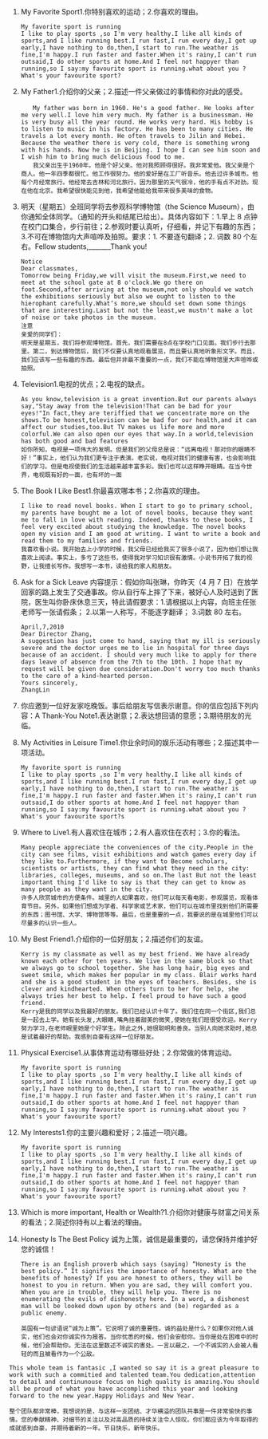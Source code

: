 1. My Favorite Sport1.你特别喜欢的运动；2.你喜欢的理由。

   ```
   My favorite sport is running
   I like to play sports ,so I'm very healthy.I like all kinds of sports,and I like running best.I run fast,I run every day,I get up early,I have nothing to do,then,I start to run.The weather is fine,I'm happy.I run faster and faster.When it's rainy,I can't run outsaid,I do other sports at home.And I feel not happyer than running,so I say:my favourite sport is running.what about you ? What's your favourite sport?
   ```

   



2. My Father1.介绍你的父亲；2.描述一件父亲做过的事情和你对此的感受。

   ```
   　　My father was born in 1960. He's a good father. He looks after me very well.I love him very much. My father is a businessman. He is very busy all the year round. He works very hard. His hobby is to listen to music in his factory. He has been to many cities. He travels a lot every month. He often travels to Jilin and Hebei. Because the weather there is very cold, there is something wrong with his hands. Now he is in Beijing. I hope I can see him soon and I wish him to bring much delicious food to me.
   　　我父亲出生于1960年。他是个好父亲。他对我照顾得很好。我非常爱他。我父亲是个商人。他一年四季都很忙。他工作很努力。他的爱好是在工厂听音乐。他去过许多城市。他每个月经常旅行。他经常去吉林和河北旅行。因为那里的天气很冷，他的手有点不对劲。现在他在北京。我希望很快能见到他，我希望他能给我带来很多美味的食物。
   ```

   



3. 明天（星期五）全班同学将去参观科学博物馆（the Science Museum），由你通知全体同学。（通知的开头和结尾已给出）。具体内容如下：1.早上 8 点钟在校门口集合，步行前往；2.参观时要认真听，仔细看，并记下有趣的东西；3.不可在博物馆内大声喧哗及拍照。要求：1. 不要逐句翻译；2. 词数 80 个左右。Fellow students,_______Thank you!

   ```
   Notice
   Dear classmates,
   Tomorrow being Friday,we will visit the museum.First,we need to meet at the school gate at 8 o'clock.We go there on foot.Second,after arriving at the museum,not only should we watch the exhibitions seriously but also we ought to listen to the hierophant carefully.What‘s more,we should set down some things that are interesting.Last but not the least,we mustn't make a lot of noise or take photos in the museum.
   注意
   亲爱的同学们：
   明天是星期五，我们将参观博物馆。首先，我们需要在8点在学校门口见面。我们步行去那里。第二，到达博物馆后，我们不仅要认真地观看展览，而且要认真地听象形文字。而且，我们应该写一些有趣的东西。最后但并非最不重要的一点，我们不能在博物馆里大声喧哗或拍照。
   ```

   



4. Television1.电视的优点；2.电视的缺点。

   ```
   As you know,television is a great invention.But our parents always say,"Stay away from the television!That can be bad for your eyes!"In fact,they are teriffied that we concentrate more on the shows.To be honest,television can be bad for our health,and it can affect our studies,too.But TV makes us life more and more colorful.We can also open our eyes that way.In a world,television has both good and bad features
   如你所知，电视是一项伟大的发明。但是我们的父母总是说：“远离电视！那对你的眼睛不好！”事实上，他们认为我们更专注于表演。老实说，电视对我们的健康有害，也会影响我们的学习。但是电视使我们的生活越来越丰富多彩。我们也可以这样睁开眼睛。在当今世界，电视既有好的一面，也有坏的一面
   ```

   



5. The Book I Like Best1.你最喜欢哪本书；2.你喜欢的理由。

   ```
   I like to read novel books. When I start to go to primary school, my parents have bought me a lot of novel books, because they want me to fall in love with reading. Indeed, thanks to these books, I feel very excited about studying the knowledge. The novel books open my vision and I am good at writing. I want to write a book and read them to my families and friends.
   我喜欢看小说。我开始去上小学的时候，我父母已经给我买了很多小说了，因为他们想让我喜欢上阅读。事实上，多亏了这些书，使得我对学习知识很有激情。小说书开拓了我的视野，让我擅长写作。我想写一本书，读给我的家人和朋友。
   ```

   





6. Ask for a Sick Leave 内容提示：假如你叫张琳，你昨天（4 月 7 日）在放学回家的路上发生了交通事故。你从自行车上摔了下来，被好心人及时送到了医院，医生叫你卧床休息三天，特此请假要求：1.请根据以上内容，向班主任张老师写一张请假条； 2.以第一人称写，不能逐字翻译； 3.词数 80 左右。

   ```
   April,7,2010
   Dear Director Zhang,
   A suggestion has just come to hand, saying that my ill is seriously severe and the doctor urges me to lie in hospital for three days because of an accident. I should very much like to apply for there days leave of absence from the 7th to the 10th. I hope that my request will be given due consideration.Don't worry too much thanks to the care of a kind-hearted person.
   Yours sincerely,
   ZhangLin
   ```

   



7. 你应邀到一位好友家吃晚饭。事后给朋友写信表示谢意。你的信应包括下列内容：A Thank-You Note1.表达谢意；2.表达想回请的意愿；3.期待朋友的光临。



8. My Activities in Leisure Time1.你业余时间的娱乐活动有哪些；2.描述其中一项活动。

   ```
   My favorite sport is running
   I like to play sports ,so I'm very healthy.I like all kinds of sports,and I like running best.I run fast,I run every day,I get up early,I have nothing to do,then,I start to run.The weather is fine,I'm happy.I run faster and faster.When it's rainy,I can't run outsaid,I do other sports at home.And I feel not happyer than running,so I say:my favourite sport is running.what about you ? What's your favourite sport?s
   ```



9. Where to Live1.有人喜欢住在城市；2.有人喜欢住在农村；3.你的看法。

   ```
   Many people appreciate the conveniences of the city.People in the city can see films, visit exhibitions and watch games every day if they like to.Furthermore, if they want to Become scholars, scientists or artists, they can find what they need in the city: libraries, colleges, museums, and so on.The last But not the least important thing I'd like to say is that they can get to know as many people as they want in the city.
   许多人欣赏城市的方便条件。城里的人如果喜欢，他们可以每天看电影，参观展览，观看体育节目。另外，如果他们想成为学者、科学家或艺术家，他们可以在城市里找到他们所需要的东西；图书馆、大学、博物馆等等。最后，也是重要的一点，我要说的是在城里他们可以尽量多的认识一些人。
   ```

   



10. My Best Friend1.介绍你的一位好朋友；2.描述你们的友谊。

    ```
    Kerry is my classmate as well as my best friend. We have already known each other for ten years. We live in the same block so that we always go to school together. She has long hair, big eyes and sweet smile, which makes her popular in my class. Blair works hard and she is a good student in the eyes of teachers. Besides, she is clever and kindhearted. When others turn to her for help, she always tries her best to help. I feel proud to have such a good friend.
    Kerry是我的同学以及我最好的朋友。我们已经认识十年了。我们住在同一个街区,我们总是一起去上学。她有长头发,大眼睛,嘴角挂着甜美的微笑,使她在我们班很受欢迎。Kerry努力学习,在老师眼里她是个好学生。除此之外,她很聪明和善良。当别人向她求助时,她总是试着最好的帮助。我感到自豪有这样一位好朋友。
    ```

    



11. Physical Exercise1.从事体育运动有哪些好处；2.你常做的体育运动。

    ```
    My favorite sport is running
    I like to play sports ,so I'm very healthy.I like all kinds of sports,and I like running best.I run fast,I run every day,I get up early,I have nothing to do,then,I start to run.The weather is fine,I'm happy.I run faster and faster.When it's rainy,I can't run outsaid,I do other sports at home.And I feel not happyer than running,so I say:my favourite sport is running.what about you ? What's your favourite sport?
    ```

    



12. My Interests1.你的主要兴趣和爱好；2.描述一项兴趣。

    ```
    My favorite sport is running
    I like to play sports ,so I'm very healthy.I like all kinds of sports,and I like running best.I run fast,I run every day,I get up early,I have nothing to do,then,I start to run.The weather is fine,I'm happy.I run faster and faster.When it's rainy,I can't run outsaid,I do other sports at home.And I feel not happyer than running,so I say:my favourite sport is running.what about you ? What's your favourite sport?
    ```

    



13. Which is more important, Health or Wealth?1.介绍你对健康与财富之间关系的看法；2.简述你持有以上看法的理由。





14. Honesty Is The Best Policy 诚为上策，诚信是最重要的，请您保持并维护好您的诚信！

    ```
    There is an English proverb which says (saying) “Honesty is the best policy.” It signifies the importance of honesty. What are the benefits of honesty? If you are honest to others, they will be honest to you in return. When you are sad, they will comfort you. When you are in trouble, they will help you. There is no enumerating the evils of dishonesty here. In a word, a dishonest man will be looked down upon by others and (be) regarded as a public enemy.
    
    英国有一句谚语说“诚为上策”。它说明了诚的重要性。诚的益处是什么？如果你对他人诚实，他们也会对你诚实作为报答。当你忧悉的时候，他们会安慰你。当你是处在困难中的时候，他们会帮助你。无法在这里数述不诚实的害处。一言以蔽之，一个不诚实的人会被人看轻的而且被看作为一个公敌。
    ```

    

    



```
This whole team is fantasic ,I wanted so say it is a great pleasure to work with such a commitied and talented team.You dedication,attention to detail and continunouse focus on high quality is amazing.You should all be proud of what you have accomplished this year and looking forward to the new year.Happy Holidays and New Year.

整个团队都非常棒，我想说的是，与这样一支团结、才华横溢的团队共事是一件非常愉快的事情。您的奉献精神、对细节的关注以及对高品质的持续关注令人惊叹。你们都应该为今年取得的成就感到自豪，并期待着新的一年。节日快乐，新年快乐。
```




